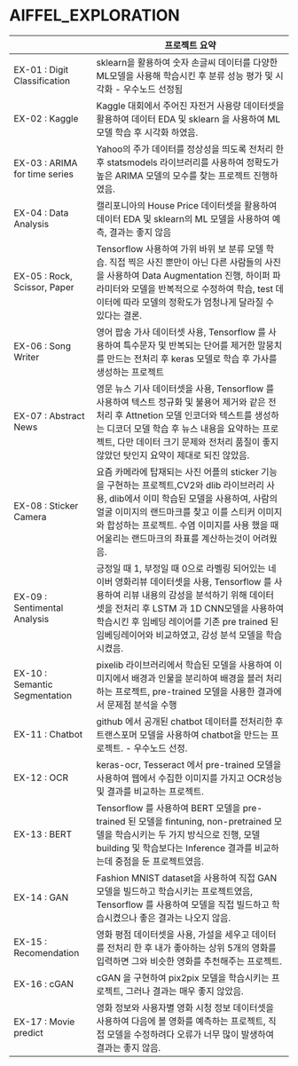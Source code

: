 # AIFFEL_EXPLORATION
|  | 프로젝트 요약 |
| --- | --- |
| EX-01 : Digit Classification | sklearn을 활용하여 숫자 손글씨 데이터를 다양한 ML모델을 사용해 학습시킨 후 분류 성능 평가 및 시각화 - 우수노드 선정됨 |
| EX-02 : Kaggle | Kaggle 대회에서 주어진 자전거 사용량 데이터셋을 활용하여 데이터 EDA 및 sklearn 을 사용하여 ML 모델 학습 후 시각화 하였음. |
| EX-03 : ARIMA for time series | Yahoo의 주가 데이터를 정상성을 띄도록 전처리 한 후 statsmodels 라이브러리를 사용하여 정확도가 높은 ARIMA  모델의 모수를 찾는 프로젝트 진행하였음. |
| EX-04 : Data Analysis | 캘리포니아의 House Price 데이터셋을 활용하여 데이터 EDA 및 sklearn의 ML 모델을 사용하여 예측, 결과는 좋지 않음 |
| EX-05 : Rock, Scissor, Paper | Tensorflow 사용하여 가위 바위 보 분류 모델 학습. 직접 찍은 사진 뿐만이 아닌 다른 사람들의 사진을 사용하여 Data Augmentation  진행, 하이퍼 파라미터와 모델을 반복적으로 수정하여 학습, test 데이터에 따라 모델의 정확도가 엄청나게 달라질 수 있다는 결론. |
| EX-06 : Song Writer | 영어 팝송 가사 데이터셋 사용, Tensorflow 를 사용하여  특수문자 및 반복되는 단어를 제거한 말뭉치를 만드는 전처리 후 keras 모델로 학습 후 가사를 생성하는 프로젝트 |
| EX-07 : Abstract News | 영문 뉴스 기사 데이터셋을 사용, Tensorflow 를 사용하여 텍스트 정규화 및 불용어 제거와 같은 전처리 후 Attnetion 모델 인코더와 텍스트를 생성하는 디코더 모델 학습 후 뉴스 내용을 요약하는 프로젝트, 다만 데이터 크기 문제와 전처리 품질이 좋지 않았던 탓인지 요약이 제대로 되진 않았음. |
| EX-08 : Sticker Camera | 요즘 카메라에 탑재되는 사진 어플의 sticker 기능을 구현하는 프로젝트,CV2와 dlib 라이브러리 사용, dlib에서 이미 학습된 모델을 사용하여, 사람의 얼굴 이미지의 랜드마크를 찾고 이를 스티커 이미지와 합성하는 프로젝트. 수염 이미지를 사용 했을 때 어울리는 랜드마크의 좌표를 계산하는것이 어려웠음.  |
| EX-09 : Sentimental Analysis | 긍정일 때 1, 부정일 때 0으로 라벨링 되어있는 네이버 영화리뷰 데이터셋을 사용, Tensorflow 를 사용하여 리뷰 내용의 감성을 분석하기 위해 데이터 셋을 전처리 후  LSTM 과 1D CNN모델을 사용하여 학습시킨 후 임베딩 레이어를 기존 pre trained 된 임베딩레이어와 비교하였고, 감성 분석 모델을 학습시켰음. |
| EX-10 : Semantic Segmentation | pixelib 라이브러리에서 학습된 모델을 사용하여 이미지에서 배경과 인물을 분리하여 배경을 블러 처리하는 프로젝트, pre-trained 모델을 사용한 결과에서 문제점 분석을 수행 |
| EX-11 : Chatbot | github 에서 공개된 chatbot 데이터를 전처리한 후 트랜스포머 모델을 사용하여 chatbot을 만드는 프로젝트. - 우수노드 선정. |
| EX-12 : OCR | keras-ocr, Tesseract 에서 pre-trained 모델을 사용하여 웹에서 수집한 이미지를 가지고 OCR성능및 결과를 비교하는 프로젝트. |
| EX-13 : BERT | Tensorflow 를 사용하여 BERT 모델을 pre-trained 된 모델을 fintuning, non-pretrained 모델을 학습시키는 두 가지 방식으로 진행, 모델 building 및 학습보다는 Inference 결과를 비교하는데 중점을 둔 프로젝트였음. |
| EX-14 : GAN | Fashion MNIST dataset을 사용하여 직접 GAN 모델을 빌드하고 학습시키는 프로젝트였음, Tensorflow 를 사용하여 모델을 직접 빌드하고 학습시켰으나 좋은 결과는 나오지 않음. |
| EX-15 : Recomendation | 영화 평점 데이터셋을 사용, 가설을 세우고 데이터를 전처리 한 후 내가 좋아하는 상위 5개의 영화를 입력하면 그와 비슷한 영화를 추천해주는 프로젝트. |
| EX-16 : cGAN | cGAN 을 구현하여 pix2pix 모델을 학습시키는 프로젝트, 그러나 결과는 매우 좋지 않았음.   |
| EX-17 : Movie predict | 영화 정보와 사용자별 영화 시청 정보 데이터셋을 사용하여 다음에 볼 영화를 예측하는 프로젝트, 직접 모델을 수정하려다 오류가 너무 많이 발생하여 결과는 좋지 않음. |
